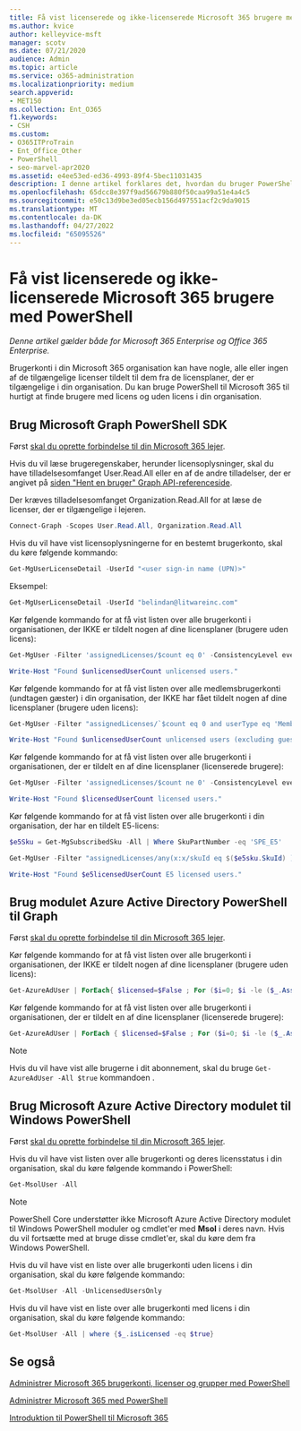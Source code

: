 ```yaml
---
title: Få vist licenserede og ikke-licenserede Microsoft 365 brugere med PowerShell
ms.author: kvice
author: kelleyvice-msft
manager: scotv
ms.date: 07/21/2020
audience: Admin
ms.topic: article
ms.service: o365-administration
ms.localizationpriority: medium
search.appverid:
- MET150
ms.collection: Ent_O365
f1.keywords:
- CSH
ms.custom:
- O365ITProTrain
- Ent_Office_Other
- PowerShell
- seo-marvel-apr2020
ms.assetid: e4ee53ed-ed36-4993-89f4-5bec11031435
description: I denne artikel forklares det, hvordan du bruger PowerShell til at få vist licenserede og ikke-licenserede Microsoft 365 brugerkonti.
ms.openlocfilehash: 65dcc8e397f9ad56679b880f50caa99a51e4a4c5
ms.sourcegitcommit: e50c13d9be3ed05ecb156d497551acf2c9da9015
ms.translationtype: MT
ms.contentlocale: da-DK
ms.lasthandoff: 04/27/2022
ms.locfileid: "65095526"
---
```

# <a name="view-licensed-and-unlicensed-microsoft-365-users-with-powershell"></a>Få vist licenserede og ikke-licenserede Microsoft 365 brugere med PowerShell

*Denne artikel gælder både for Microsoft 365 Enterprise og Office 365 Enterprise.*

Brugerkonti i din Microsoft 365 organisation kan have nogle, alle eller ingen af de tilgængelige licenser tildelt til dem fra de licensplaner, der er tilgængelige i din organisation. Du kan bruge PowerShell til Microsoft 365 til hurtigt at finde brugere med licens og uden licens i din organisation.

## <a name="use-the-microsoft-graph-powershell-sdk"></a>Brug Microsoft Graph PowerShell SDK

Først [skal du oprette forbindelse til din Microsoft 365 lejer](/graph/powershell/get-started#authentication).

Hvis du vil læse brugeregenskaber, herunder licensoplysninger, skal du have tilladelsesomfanget User.Read.All eller en af de andre tilladelser, der er angivet på [siden "Hent en bruger" Graph API-referenceside](/graph/api/user-get).

Der kræves tilladelsesomfanget Organization.Read.All for at læse de licenser, der er tilgængelige i lejeren.

```powershell
Connect-Graph -Scopes User.Read.All, Organization.Read.All
```

Hvis du vil have vist licensoplysningerne for en bestemt brugerkonto, skal du køre følgende kommando:
  
```powershell
Get-MgUserLicenseDetail -UserId "<user sign-in name (UPN)>"
```

Eksempel:

```powershell
Get-MgUserLicenseDetail -UserId "belindan@litwareinc.com"
```

Kør følgende kommando for at få vist listen over alle brugerkonti i organisationen, der IKKE er tildelt nogen af dine licensplaner (brugere uden licens):
  
```powershell
Get-MgUser -Filter 'assignedLicenses/$count eq 0' -ConsistencyLevel eventual -CountVariable unlicensedUserCount -All

Write-Host "Found $unlicensedUserCount unlicensed users."
```

Kør følgende kommando for at få vist listen over alle medlemsbrugerkonti (undtagen gæster) i din organisation, der IKKE har fået tildelt nogen af dine licensplaner (brugere uden licens):
  
```powershell
Get-MgUser -Filter "assignedLicenses/`$count eq 0 and userType eq 'Member'" -ConsistencyLevel eventual -CountVariable unlicensedUserCount -All

Write-Host "Found $unlicensedUserCount unlicensed users (excluding guests)."
```

Kør følgende kommando for at få vist listen over alle brugerkonti i organisationen, der er tildelt en af dine licensplaner (licenserede brugere):
  
```powershell
Get-MgUser -Filter 'assignedLicenses/$count ne 0' -ConsistencyLevel eventual -CountVariable licensedUserCount -All -Select UserPrincipalName,DisplayName,AssignedLicenses | Format-Table -Property UserPrincipalName,DisplayName,AssignedLicenses

Write-Host "Found $licensedUserCount licensed users."
```

Kør følgende kommando for at få vist listen over alle brugerkonti i din organisation, der har en tildelt E5-licens:

```powershell
$e5Sku = Get-MgSubscribedSku -All | Where SkuPartNumber -eq 'SPE_E5'

Get-MgUser -Filter "assignedLicenses/any(x:x/skuId eq $($e5sku.SkuId) )" -ConsistencyLevel eventual -CountVariable e5licensedUserCount -All

Write-Host "Found $e5licensedUserCount E5 licensed users."
```

## <a name="use-the-azure-active-directory-powershell-for-graph-module"></a>Brug modulet Azure Active Directory PowerShell til Graph

Først [skal du oprette forbindelse til din Microsoft 365 lejer](connect-to-microsoft-365-powershell.md#connect-with-the-azure-active-directory-powershell-for-graph-module).
 
Kør følgende kommando for at få vist listen over alle brugerkonti i organisationen, der IKKE er tildelt nogen af dine licensplaner (brugere uden licens):
  
```powershell
Get-AzureAdUser | ForEach{ $licensed=$False ; For ($i=0; $i -le ($_.AssignedLicenses | Measure).Count ; $i++) { If( [string]::IsNullOrEmpty(  $_.AssignedLicenses[$i].SkuId ) -ne $True) { $licensed=$true } } ; If( $licensed -eq $false) { Write-Host $_.UserPrincipalName} }
```

Kør følgende kommando for at få vist listen over alle brugerkonti i organisationen, der er tildelt en af dine licensplaner (licenserede brugere):
  
```powershell
Get-AzureAdUser | ForEach { $licensed=$False ; For ($i=0; $i -le ($_.AssignedLicenses | Measure).Count ; $i++) { If( [string]::IsNullOrEmpty(  $_.AssignedLicenses[$i].SkuId ) -ne $True) { $licensed=$true } } ; If( $licensed -eq $true) { Write-Host $_.UserPrincipalName} }
```

>[!Note]
>Hvis du vil have vist alle brugerne i dit abonnement, skal du bruge `Get-AzureAdUser -All $true` kommandoen .
>

## <a name="use-the-microsoft-azure-active-directory-module-for-windows-powershell"></a>Brug Microsoft Azure Active Directory modulet til Windows PowerShell

Først [skal du oprette forbindelse til din Microsoft 365 lejer](connect-to-microsoft-365-powershell.md#connect-with-the-microsoft-azure-active-directory-module-for-windows-powershell).

Hvis du vil have vist listen over alle brugerkonti og deres licensstatus i din organisation, skal du køre følgende kommando i PowerShell:
  
```powershell
Get-MsolUser -All
```

>[!Note]
>PowerShell Core understøtter ikke Microsoft Azure Active Directory modulet til Windows PowerShell moduler og cmdlet'er med **Msol** i deres navn. Hvis du vil fortsætte med at bruge disse cmdlet'er, skal du køre dem fra Windows PowerShell.
>

Hvis du vil have vist en liste over alle brugerkonti uden licens i din organisation, skal du køre følgende kommando:
  
```powershell
Get-MsolUser -All -UnlicensedUsersOnly
```

Hvis du vil have vist en liste over alle brugerkonti med licens i din organisation, skal du køre følgende kommando:
  
```powershell
Get-MsolUser -All | where {$_.isLicensed -eq $true}
```

## <a name="see-also"></a>Se også

[Administrer Microsoft 365 brugerkonti, licenser og grupper med PowerShell](manage-user-accounts-and-licenses-with-microsoft-365-powershell.md)
  
[Administrer Microsoft 365 med PowerShell](manage-microsoft-365-with-microsoft-365-powershell.md)
  
[Introduktion til PowerShell til Microsoft 365](getting-started-with-microsoft-365-powershell.md)
